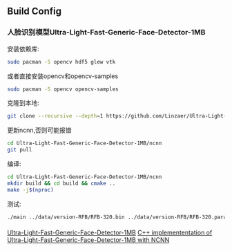 ## Build Config

### 人脸识别模型Ultra-Light-Fast-Generic-Face-Detector-1MB


安装依赖库:
```sh
sudo pacman -S opencv hdf5 glew vtk
```
或者直接安装opencv和opencv-samples
```sh
sudo pacman -S opencv opencv-samples
```

克隆到本地:
```sh
git clone --recursive --depth=1 https://github.com/Linzaer/Ultra-Light-Fast-Generic-Face-Detector-1MB
```

更新ncnn,否则可能报错
```sh
cd Ultra-Light-Fast-Generic-Face-Detector-1MB/ncnn
git pull
```

编译:
```sh
cd Ultra-Light-Fast-Generic-Face-Detector-1MB/ncnn
mkdir build && cd build && cmake ..
make -j$(nproc)
```

测试:
```sh
./main ../data/version-RFB/RFB-320.bin ../data/version-RFB/RFB-320.param ../data/test.jpg
```

####
[Ultra-Light-Fast-Generic-Face-Detector-1MB](https://github.com/Linzaer/Ultra-Light-Fast-Generic-Face-Detector-1MB)
[C++ implemententation of Ultra-Light-Fast-Generic-Face-Detector-1MB with NCNN](https://github.com/Linzaer/Ultra-Light-Fast-Generic-Face-Detector-1MB/tree/master/ncnn)
